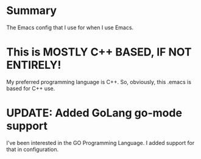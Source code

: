 # Summary
The Emacs config that I use for when I use Emacs.

# This is MOSTLY C++ BASED, IF NOT ENTIRELY!
My preferred programming language is C++. So, obviously, this .emacs is based for C++ use.

# UPDATE: Added GoLang go-mode support
I've been interested in the GO Programming Language. I added support for that in configuration.
